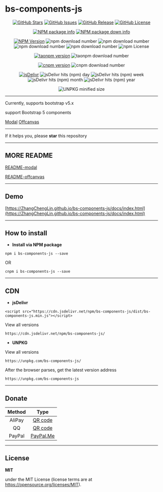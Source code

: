 # bs-components-js

<p align="center">
<a href="https://github.com/ZhangChengLin/bs-components-js" target="_blank"><img alt="GitHub Stars" title="GitHub Stars" src="https://img.shields.io/github/stars/ZhangChengLin/bs-components-js.svg?style=social"></a>
<a href="https://github.com/ZhangChengLin/bs-components-js/issues" target="_blank"><img alt="GitHub Issues" title="GitHub Issues" src="https://img.shields.io/github/issues/ZhangChengLin/bs-components-js.svg"></a>
<a href="https://github.com/ZhangChengLin/bs-components-js/releases" target="_blank"><img alt="GitHub Release" title="GitHub Release" src="https://img.shields.io/github/release/ZhangChengLin/bs-components-js.svg"></a>
<a href="https://github.com/ZhangChengLin/bs-components-js/blob/master/LICENSE" target="_blank"><img alt="GitHub License" title="GitHub License" src="https://img.shields.io/github/license/ZhangChengLin/bs-components-js.svg"></a>
</p>

<p align="center">
<a href="https://nodei.co/npm/bs-components-js" target="_blank" title="NPM package info"><img src="https://nodei.co/npm/bs-components-js.png?downloads=true&downloadRank=true&stars=true&compact=false&mini=false" alt="NPM package info" title="NPM package info"></a>
<a href="https://nodei.co/npm/bs-components-js/" title="NPM package down info"><img src="https://nodei.co/npm-dl/bs-components-js.png?months=12&height=2" alt="NPM package down info" title="NPM package down info"></a>
</p>

<p align="center">
<a href="https://www.npmjs.com/package/bs-components-js" target="_blank"><img alt="NPM Version" title="NPM Package" src="https://img.shields.io/npm/v/bs-components-js.svg"></a>
<img alt="npm download number" src="https://img.shields.io/npm/dt/bs-components-js.svg">
<img alt="npm download number" src="https://img.shields.io/npm/dy/bs-components-js.svg">
<img alt="npm download number" src="https://img.shields.io/npm/dm/bs-components-js.svg">
<img alt="npm download number" src="https://img.shields.io/npm/dw/bs-components-js.svg">
<img alt="npm License" src="https://img.shields.io/npm/l/bs-components-js.svg">
</p>

<p align="center">
<a href="https://npm.taobao.org/package/bs-components-js" target="_blank" title="taonpm version"><img src="https://npm.taobao.org/badge/v/bs-components-js.svg" alt="taonpm version" title="taonpm version"></a>
<img src="https://npm.taobao.org/badge/d/bs-components-js.svg" alt="taonpm download number">
</p>

<p align="center">
<a href="https://cnpmjs.org/package/bs-components-js" target="_blank" title="cnpm version"><img src="https://cnpmjs.org/badge/v/bs-components-js.svg" alt="cnpm version" title="cnpm version"></a>
<img src="https://cnpmjs.org/badge/d/bs-components-js.svg" alt="cnpm download number">
</p>

<p align="center">
<a href="https://www.jsdelivr.com/package/npm/bs-components-js" target="_blank" title="jsDelivr"><img src="https://img.shields.io/badge/jsDelivr-jsDelivr-orange.svg" alt="jsDelivr" title="jsDelivr"></a>
<img src="https://img.shields.io/jsdelivr/npm/hd/bs-components-js.svg" alt="jsDelivr hits (npm) day" title="jsDelivr hits (npm) day">
<img src="https://img.shields.io/jsdelivr/npm/hw/bs-components-js.svg" alt="jsDelivr hits (npm) week" title="jsDelivr hits (npm) week">
<img src="https://img.shields.io/jsdelivr/npm/hm/bs-components-js.svg" alt="jsDelivr hits (npm) month" title="jsDelivr hits (npm) month">
<img src="https://img.shields.io/jsdelivr/npm/hy/bs-components-js.svg" alt="jsDelivr hits (npm) year" title="jsDelivr hits (npm) year">
</p>

<p align="center">
<img src="https://badgen.net/badgesize/normal/https/unpkg.com/bs-components-js/dist/bs-components-js.min.js" alt="UNPKG minified size" title="UNPKG minified size">
</p>


---

Currently, supports bootstrap v5.x

support Bootstrap 5 components

[Modal](https://getbootstrap.com/docs/5.1/components/modal/)
[Offcanvas](https://getbootstrap.com/docs/5.1/components/offcanvas/)


---

If it helps you, please **star** this repository


---

## MORE README

[README-modal](/README-modal.md)

[README-offcanvas](/README-offcanvas.md)


---

## Demo

[https://ZhangChengLin.github.io/bs-components-js/docs/index.html](https://ZhangChengLin.github.io/bs-components-js/docs/index.html)

---

## How to install

- **Install via NPM package**

```
npm i bs-components-js --save
```

OR

```
cnpm i bs-components-js --save
```

---

## CDN

- **jsDelivr**

```
<script src="https://cdn.jsdelivr.net/npm/bs-components-js/dist/bs-components-js.min.js"></script>
```

View all versions

```
https://cdn.jsdelivr.net/npm/bs-components-js/
```

- **UNPKG**

View all versions

```
https://unpkg.com/bs-components-js/
```

After the browser parses, get the latest version address

```
https://unpkg.com/bs-components-js
```

---

## Donate

|   Method   |                              Type                               |
|:----------:|:---------------------------------------------------------------:|
|   AliPay   | [QR code](https://ZhangChengLin.github.io/image/pay-alipay.jpg) |
|     QQ     |   [QR code](https://ZhangChengLin.github.io/image/pay-qq.png)   |
|   PayPal   |        [PayPal.Me](https://www.paypal.me/ZhangChengLin)         |

---

## License

**MIT**

under the MIT License (license terms are at https://opensource.org/licenses/MIT).

